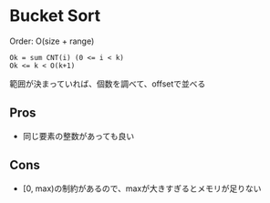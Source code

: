 
# Bucket Sort

Order: O(size + range)

```
Ok = sum CNT(i) (0 <= i < k)
Ok <= k < O(k+1)
```
範囲が決まっていれば、個数を調べて、offsetで並べる

## Pros
- 同じ要素の整数があっても良い

## Cons
- [0, max)の制約があるので、maxが大きすぎるとメモリが足りない
